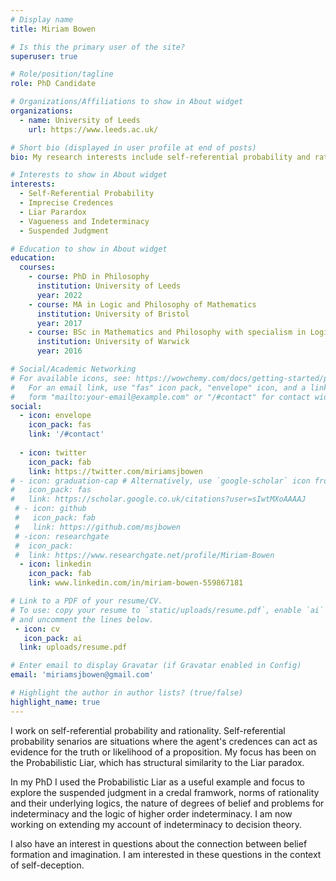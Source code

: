 ```yaml
---
# Display name
title: Miriam Bowen

# Is this the primary user of the site?
superuser: true

# Role/position/tagline
role: PhD Candidate

# Organizations/Affiliations to show in About widget
organizations:
  - name: University of Leeds
    url: https://www.leeds.ac.uk/

# Short bio (displayed in user profile at end of posts)
bio: My research interests include self-referential probability and rationality. 

# Interests to show in About widget
interests:
  - Self-Referential Probability
  - Imprecise Credences
  - Liar Parardox
  - Vagueness and Indeterminacy
  - Suspended Judgment

# Education to show in About widget
education:
  courses:
    - course: PhD in Philosophy
      institution: University of Leeds
      year: 2022
    - course: MA in Logic and Philosophy of Mathematics
      institution: University of Bristol
      year: 2017
    - course: BSc in Mathematics and Philosophy with specialism in Logic and Foundations
      institution: University of Warwick
      year: 2016

# Social/Academic Networking
# For available icons, see: https://wowchemy.com/docs/getting-started/page-builder/#icons
#   For an email link, use "fas" icon pack, "envelope" icon, and a link in the
#   form "mailto:your-email@example.com" or "/#contact" for contact widget.
social:
  - icon: envelope
    icon_pack: fas
    link: '/#contact'
   
  - icon: twitter
    icon_pack: fab
    link: https://twitter.com/miriamsjbowen
# - icon: graduation-cap # Alternatively, use `google-scholar` icon from `ai` icon pack
#   icon_pack: fas
#   link: https://scholar.google.co.uk/citations?user=sIwtMXoAAAAJ
 # - icon: github
 #   icon_pack: fab
 #   link: https://github.com/msjbowen
 # -icon: researchgate
 #  icon_pack: 
 #  link: https://www.researchgate.net/profile/Miriam-Bowen
  - icon: linkedin
    icon_pack: fab
    link: www.linkedin.com/in/miriam-bowen-559867181

# Link to a PDF of your resume/CV.
# To use: copy your resume to `static/uploads/resume.pdf`, enable `ai` icons in `params.toml`,
# and uncomment the lines below.
 - icon: cv
   icon_pack: ai
  link: uploads/resume.pdf

# Enter email to display Gravatar (if Gravatar enabled in Config)
email: 'miriamsjbowen@gmail.com'

# Highlight the author in author lists? (true/false)
highlight_name: true
---
```

I work on self-referential probability and rationality. Self-referential probability senarios are situations where the agent's credences can act as evidence for the truth or likelihood of a proposition. My focus has been on the Probabilistic Liar, which has structural similarity to the Liar paradox.

In my PhD I used the Probabilistic Liar as a useful example and focus to explore the suspended judgment in a credal framwork, norms of rationality and their underlying logics, the nature of degrees of belief and problems for indeterminacy and the logic of higher order indeterminacy. I am now working on extending my account of indeterminacy to decision theory.

I also have an interest in questions about the connection between belief formation and imagination. I am interested in these questions in the context of self-deception.


